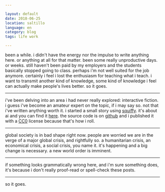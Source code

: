 ```yaml
---

layout: default
date: 2018-06-25
location: saltillo
language: en
category: blog
tags: life work

---
```


been a while. i didn't have the energy nor the impulse to write anything here. or anything at all for that matter. been some really unproductive days. or weeks. still haven't been paid by my employers and the students basically stopped going to class. perhaps i'm not well suited for the job anymore. certainly i feel i lost the enthusiasm for teaching what i teach. i want to transmit another kind of knowledge, some kind of knowledge i feel can actually make people's lives better. so it goes.

***

i've been delving into an area i had never really explored: interactive fiction. i guess i've become an amateur expert on the topic, if i may say so. not that i've written anything worth it. i started a small story using [squiffy](http://textadventures.co.uk/squiffy). it's about ai and you can find it [here](3xT). the source code is on [github](https://github.com/jarxg/3xT) and i published it with a [CC0](https://creativecommons.org/publicdomain/zero/1.0/) license because that's how i roll.

***

global society is in bad shape right now. people are worried we are in the verge of a major global crisis, and rightfully so. a humanitarian crisis, an economical crisis, a social crisis, you name it. it's happening and a big change is necessary. a new world order is imminent.

***

if something looks grammatically wrong here, and i'm sure something does, it's because i don't really proof-read or spell-check these posts.

***

so it goes.